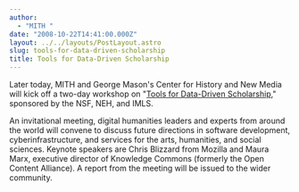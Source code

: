```yaml
---
author:
  - "MITH "
date: "2008-10-22T14:41:00.000Z"
layout: ../../layouts/PostLayout.astro
slug: tools-for-data-driven-scholarship
title: Tools for Data-Driven Scholarship
---
```


Later today, MITH and George Mason's Center for History and New Media will kick off a two-day workshop on "[Tools for Data-Driven Scholarship](http://mith.umd.edu/tools/)," sponsored by the NSF, NEH, and IMLS.

An invitational meeting, digital humanities leaders and experts from around the world will convene to discuss future directions in software development, cyberinfrastructure, and services for the arts, humanities, and social sciences. Keynote speakers are Chris Blizzard from Mozilla and Maura Marx, executive director of Knowledge Commons (formerly the Open Content Alliance). A report from the meeting will be issued to the wider community.
